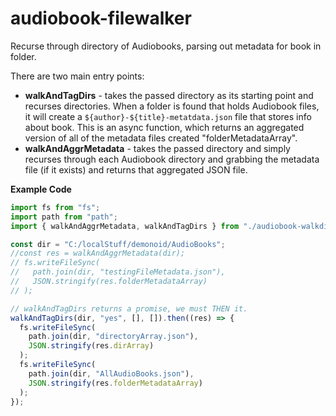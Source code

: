 # audiobook-filewalker

Recurse through directory of Audiobooks, parsing out metadata for book in folder.

There are two main entry points:

- **walkAndTagDirs** - takes the passed directory as its starting point and recurses directories. When a folder is found that holds Audiobook files, it will create a `${author}-${title}-metatdata.json` file that stores info about book.
  This is an async function, which returns an aggregated version of all of the metadata files created "folderMetadataArray".
- **walkAndAggrMetadata** - takes the passed directory and simply recurses through each Audiobook directory and grabbing the metadata file (if it exists) and returns that aggregated JSON file.

**Example Code**

```javascript
import fs from "fs";
import path from "path";
import { walkAndAggrMetadata, walkAndTagDirs } from "./audiobook-walkdir";

const dir = "C:/localStuff/demonoid/AudioBooks";
//const res = walkAndAggrMetadata(dir);
// fs.writeFileSync(
//   path.join(dir, "testingFileMetadata.json"),
//   JSON.stringify(res.folderMetadataArray)
// );

// walkAndTagDirs returns a promise, we must THEN it.
walkAndTagDirs(dir, "yes", [], []).then((res) => {
  fs.writeFileSync(
    path.join(dir, "directoryArray.json"),
    JSON.stringify(res.dirArray)
  );
  fs.writeFileSync(
    path.join(dir, "AllAudioBooks.json"),
    JSON.stringify(res.folderMetadataArray)
  );
});
```

